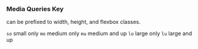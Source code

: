 ### Media Queries Key

can be prefixed to width, height, and flexbox classes.

`so` small only
`mo` medium only
`mu` medium and up
`lo` large only
`lu` large and up
